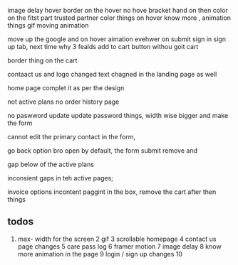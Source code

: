 image delay
hover
border on the hover
no hove bracket
hand on then
color on the fitst part
trusted partner color things
on hover know more , animation things
gif moving animation

move up the google and
on hover aimation evehwer on submit
sign in sign up tab,
next time why 3 fealds
add to cart button withou goit cart

border thing on the cart

contaact us and logo changed
text chagned in the landing page as well

home page complet it as per the design

not active plans
no order history page

no paswword update
update password things,
width wise bigger and make the form

cannot edit the primary contact in the form,

go back option bro
open by default, the form
submit remove and

gap below of the active plans

inconsient gaps in teh active pages;

invoice options
incontent paggint in the box,
remove the cart after then things

## todos

1. max- width for the screen
   2 gif
   3 scrollable homepage
   4 contact us page changes
   5 care pass log
   6 framer motion
   7 image delay
   8 know more animation in the page
   9 login / sign up changes
   10

